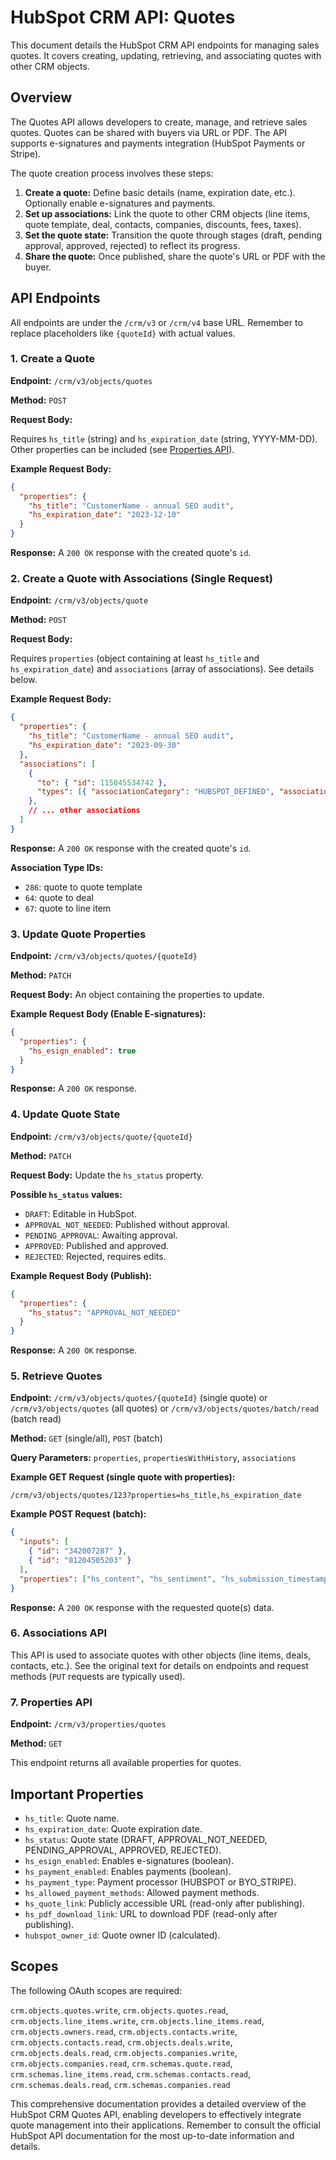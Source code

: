 # HubSpot CRM API: Quotes

This document details the HubSpot CRM API endpoints for managing sales quotes.  It covers creating, updating, retrieving, and associating quotes with other CRM objects.

## Overview

The Quotes API allows developers to create, manage, and retrieve sales quotes. Quotes can be shared with buyers via URL or PDF.  The API supports e-signatures and payments integration (HubSpot Payments or Stripe).

The quote creation process involves these steps:

1. **Create a quote:** Define basic details (name, expiration date, etc.).  Optionally enable e-signatures and payments.
2. **Set up associations:** Link the quote to other CRM objects (line items, quote template, deal, contacts, companies, discounts, fees, taxes).
3. **Set the quote state:**  Transition the quote through stages (draft, pending approval, approved, rejected) to reflect its progress.
4. **Share the quote:** Once published, share the quote's URL or PDF with the buyer.

## API Endpoints

All endpoints are under the `/crm/v3` or `/crm/v4` base URL.  Remember to replace placeholders like `{quoteId}` with actual values.

### 1. Create a Quote

**Endpoint:** `/crm/v3/objects/quotes`

**Method:** `POST`

**Request Body:**

Requires `hs_title` (string) and `hs_expiration_date` (string, YYYY-MM-DD).  Other properties can be included (see [Properties API](#properties-api)).

**Example Request Body:**

```json
{
  "properties": {
    "hs_title": "CustomerName - annual SEO audit",
    "hs_expiration_date": "2023-12-10"
  }
}
```

**Response:** A `200 OK` response with the created quote's `id`.

### 2. Create a Quote with Associations (Single Request)

**Endpoint:** `/crm/v3/objects/quote`

**Method:** `POST`

**Request Body:**

Requires `properties` (object containing at least `hs_title` and `hs_expiration_date`) and `associations` (array of associations).  See details below.


**Example Request Body:**

```json
{
  "properties": {
    "hs_title": "CustomerName - annual SEO audit",
    "hs_expiration_date": "2023-09-30"
  },
  "associations": [
    {
      "to": { "id": 115045534742 },
      "types": [{ "associationCategory": "HUBSPOT_DEFINED", "associationTypeId": 286 }]
    },
    // ... other associations
  ]
}
```

**Response:** A `200 OK` response with the created quote's `id`.

**Association Type IDs:**

* `286`: quote to quote template
* `64`: quote to deal
* `67`: quote to line item


### 3. Update Quote Properties

**Endpoint:** `/crm/v3/objects/quotes/{quoteId}`

**Method:** `PATCH`

**Request Body:**  An object containing the properties to update.

**Example Request Body (Enable E-signatures):**

```json
{
  "properties": {
    "hs_esign_enabled": true
  }
}
```

**Response:** A `200 OK` response.


### 4. Update Quote State

**Endpoint:** `/crm/v3/objects/quote/{quoteId}`

**Method:** `PATCH`

**Request Body:** Update the `hs_status` property.

**Possible `hs_status` values:**

* `DRAFT`: Editable in HubSpot.
* `APPROVAL_NOT_NEEDED`: Published without approval.
* `PENDING_APPROVAL`: Awaiting approval.
* `APPROVED`: Published and approved.
* `REJECTED`: Rejected, requires edits.

**Example Request Body (Publish):**

```json
{
  "properties": {
    "hs_status": "APPROVAL_NOT_NEEDED"
  }
}
```

**Response:** A `200 OK` response.


### 5. Retrieve Quotes

**Endpoint:** `/crm/v3/objects/quotes/{quoteId}` (single quote) or `/crm/v3/objects/quotes` (all quotes) or `/crm/v3/objects/quotes/batch/read` (batch read)

**Method:** `GET` (single/all), `POST` (batch)

**Query Parameters:** `properties`, `propertiesWithHistory`, `associations`

**Example GET Request (single quote with properties):**

`/crm/v3/objects/quotes/123?properties=hs_title,hs_expiration_date`

**Example POST Request (batch):**

```json
{
  "inputs": [
    { "id": "342007287" },
    { "id": "81204505203" }
  ],
  "properties": ["hs_content", "hs_sentiment", "hs_submission_timestamp"]
}
```

**Response:** A `200 OK` response with the requested quote(s) data.


### 6.  Associations API

This API is used to associate quotes with other objects (line items, deals, contacts, etc.).  See the original text for details on endpoints and request methods (`PUT` requests are typically used).


### 7. Properties API

**Endpoint:** `/crm/v3/properties/quotes`

**Method:** `GET`

This endpoint returns all available properties for quotes.

##  Important Properties

* `hs_title`: Quote name.
* `hs_expiration_date`: Quote expiration date.
* `hs_status`: Quote state (DRAFT, APPROVAL_NOT_NEEDED, PENDING_APPROVAL, APPROVED, REJECTED).
* `hs_esign_enabled`: Enables e-signatures (boolean).
* `hs_payment_enabled`: Enables payments (boolean).
* `hs_payment_type`: Payment processor (HUBSPOT or BYO_STRIPE).
* `hs_allowed_payment_methods`: Allowed payment methods.
* `hs_quote_link`: Publicly accessible URL (read-only after publishing).
* `hs_pdf_download_link`: URL to download PDF (read-only after publishing).
* `hubspot_owner_id`: Quote owner ID (calculated).


## Scopes

The following OAuth scopes are required:

`crm.objects.quotes.write`, `crm.objects.quotes.read`, `crm.objects.line_items.write`, `crm.objects.line_items.read`, `crm.objects.owners.read`, `crm.objects.contacts.write`, `crm.objects.contacts.read`, `crm.objects.deals.write`, `crm.objects.deals.read`, `crm.objects.companies.write`, `crm.objects.companies.read`, `crm.schemas.quote.read`, `crm.schemas.line_items.read`, `crm.schemas.contacts.read`, `crm.schemas.deals.read`, `crm.schemas.companies.read`

This comprehensive documentation provides a detailed overview of the HubSpot CRM Quotes API, enabling developers to effectively integrate quote management into their applications.  Remember to consult the official HubSpot API documentation for the most up-to-date information and details.
